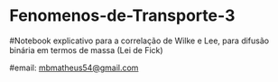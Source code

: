 # Fenomenos-de-Transporte-3

#Notebook explicativo para a correlação de Wilke e Lee, para difusão binária em termos de massa (Lei de Fick)

#email: mbmatheus54@gmail.com
